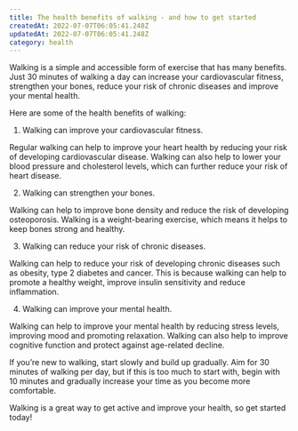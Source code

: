 ```yaml
---
title: The health benefits of walking - and how to get started
createdAt: 2022-07-07T06:05:41.248Z
updatedAt: 2022-07-07T06:05:41.248Z
category: health
---
```


Walking is a simple and accessible form of exercise that has many benefits. Just 30 minutes of walking a day can increase your cardiovascular fitness, strengthen your bones, reduce your risk of chronic diseases and improve your mental health.

Here are some of the health benefits of walking:

1. Walking can improve your cardiovascular fitness.

Regular walking can help to improve your heart health by reducing your risk of developing cardiovascular disease. Walking can also help to lower your blood pressure and cholesterol levels, which can further reduce your risk of heart disease.

2. Walking can strengthen your bones.

Walking can help to improve bone density and reduce the risk of developing osteoporosis. Walking is a weight-bearing exercise, which means it helps to keep bones strong and healthy.

3. Walking can reduce your risk of chronic diseases.

Walking can help to reduce your risk of developing chronic diseases such as obesity, type 2 diabetes and cancer. This is because walking can help to promote a healthy weight, improve insulin sensitivity and reduce inflammation.

4. Walking can improve your mental health.

Walking can help to improve your mental health by reducing stress levels, improving mood and promoting relaxation. Walking can also help to improve cognitive function and protect against age-related decline.

If you’re new to walking, start slowly and build up gradually. Aim for 30 minutes of walking per day, but if this is too much to start with, begin with 10 minutes and gradually increase your time as you become more comfortable.

Walking is a great way to get active and improve your health, so get started today!
